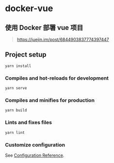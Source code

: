 # docker-vue
## 使用 Docker 部署 vue 项目

> https://juejin.im/post/6844903837774397447

## Project setup
```
yarn install
```

### Compiles and hot-reloads for development
```
yarn serve
```

### Compiles and minifies for production
```
yarn build
```

### Lints and fixes files
```
yarn lint
```

### Customize configuration
See [Configuration Reference](https://cli.vuejs.org/config/).
